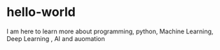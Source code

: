 # hello-world
I am here to learn more about programming, python, Machine Learning, Deep Learning , AI and auomation
